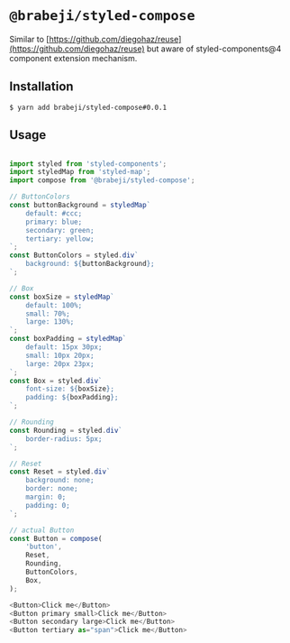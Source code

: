 # `@brabeji/styled-compose`

Similar to [https://github.com/diegohaz/reuse](https://github.com/diegohaz/reuse) but aware of styled-components@4 component extension mechanism.

## Installation

    $ yarn add brabeji/styled-compose#0.0.1

## Usage

```javascript

import styled from 'styled-components';
import styledMap from 'styled-map';
import compose from '@brabeji/styled-compose';

// ButtonColors
const buttonBackground = styledMap`
	default: #ccc;
	primary: blue;
	secondary: green;
	tertiary: yellow;
`;
const ButtonColors = styled.div`
	background: ${buttonBackground};
`;

// Box
const boxSize = styledMap`
	default: 100%;
	small: 70%;
	large: 130%;
`;
const boxPadding = styledMap`
	default: 15px 30px;
	small: 10px 20px;
	large: 20px 23px;
`;
const Box = styled.div`
	font-size: ${boxSize};
	padding: ${boxPadding};
`;

// Rounding
const Rounding = styled.div`
	border-radius: 5px;
`;

// Reset
const Reset = styled.div`
	background: none;
	border: none;
	margin: 0;
	padding: 0;
`;

// actual Button
const Button = compose(
	'button',
	Reset,
	Rounding,
	ButtonColors,
	Box,
);

<Button>Click me</Button>
<Button primary small>Click me</Button>
<Button secondary large>Click me</Button>
<Button tertiary as="span">Click me</Button>

```
